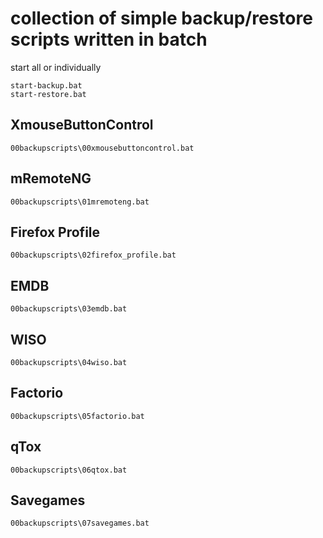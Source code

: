 # collection of simple backup/restore scripts written in batch

start all or individually

```
start-backup.bat
start-restore.bat
```

## XmouseButtonControl

```
00backupscripts\00xmousebuttoncontrol.bat
```

## mRemoteNG

```
00backupscripts\01mremoteng.bat
```

## Firefox Profile

```
00backupscripts\02firefox_profile.bat
```

## EMDB

```
00backupscripts\03emdb.bat
```

## WISO

```
00backupscripts\04wiso.bat
```

## Factorio

```
00backupscripts\05factorio.bat
```

## qTox

```
00backupscripts\06qtox.bat
```

## Savegames

```
00backupscripts\07savegames.bat
```
